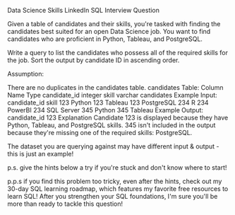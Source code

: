 Data Science Skills
LinkedIn SQL Interview Question

Given a table of candidates and their skills, you're tasked with finding the candidates best suited for an open Data Science job. You want to find candidates who are proficient in Python, Tableau, and PostgreSQL.

Write a query to list the candidates who possess all of the required skills for the job. Sort the output by candidate ID in ascending order.

Assumption:

There are no duplicates in the candidates table.
candidates Table:
Column Name	Type
candidate_id	integer
skill	varchar
candidates Example Input:
candidate_id	skill
123	Python
123	Tableau
123	PostgreSQL
234	R
234	PowerBI
234	SQL Server
345	Python
345	Tableau
Example Output:
candidate_id
123
Explanation
Candidate 123 is displayed because they have Python, Tableau, and PostgreSQL skills. 345 isn't included in the output because they're missing one of the required skills: PostgreSQL.

The dataset you are querying against may have different input & output - this is just an example!

p.s. give the hints below a try if you're stuck and don't know where to start!

p.p.s if you find this problem too tricky, even after the hints, check out my 30-day SQL learning roadmap, which features my favorite free resources to learn SQL! After you strengthen your SQL foundations, I'm sure you'll be more than ready to tackle this question!
